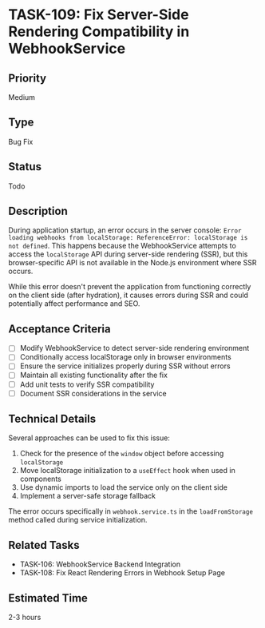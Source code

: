 # TASK-109: Fix Server-Side Rendering Compatibility in WebhookService

## Priority
Medium

## Type
Bug Fix

## Status
Todo

## Description
During application startup, an error occurs in the server console: `Error loading webhooks from localStorage: ReferenceError: localStorage is not defined`. This happens because the WebhookService attempts to access the `localStorage` API during server-side rendering (SSR), but this browser-specific API is not available in the Node.js environment where SSR occurs.

While this error doesn't prevent the application from functioning correctly on the client side (after hydration), it causes errors during SSR and could potentially affect performance and SEO.

## Acceptance Criteria
- [ ] Modify WebhookService to detect server-side rendering environment
- [ ] Conditionally access localStorage only in browser environments
- [ ] Ensure the service initializes properly during SSR without errors
- [ ] Maintain all existing functionality after the fix
- [ ] Add unit tests to verify SSR compatibility
- [ ] Document SSR considerations in the service

## Technical Details
Several approaches can be used to fix this issue:
1. Check for the presence of the `window` object before accessing `localStorage`
2. Move localStorage initialization to a `useEffect` hook when used in components
3. Use dynamic imports to load the service only on the client side
4. Implement a server-safe storage fallback

The error occurs specifically in `webhook.service.ts` in the `loadFromStorage` method called during service initialization.

## Related Tasks
- TASK-106: WebhookService Backend Integration
- TASK-108: Fix React Rendering Errors in Webhook Setup Page

## Estimated Time
2-3 hours